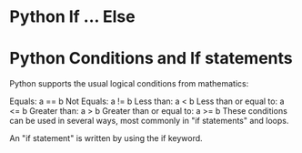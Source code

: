 # Python If ... Else

# Python Conditions and If statements
Python supports the usual logical conditions from mathematics:

Equals: a == b
Not Equals: a != b
Less than: a < b
Less than or equal to: a <= b
Greater than: a > b
Greater than or equal to: a >= b
These conditions can be used in several ways, most commonly in "if statements" and loops.

An "if statement" is written by using the if keyword.

